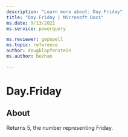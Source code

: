 ```yaml
---
description: "Learn more about: Day.Friday"
title: "Day.Friday | Microsoft Docs"
ms.date: 9/13/2021
ms.service: powerquery

ms.reviewer: gepopell
ms.topic: reference
author: dougklopfenstein
ms.author: bezhan

---
```

# Day.Friday

## About

Returns 5, the number representing Friday.
